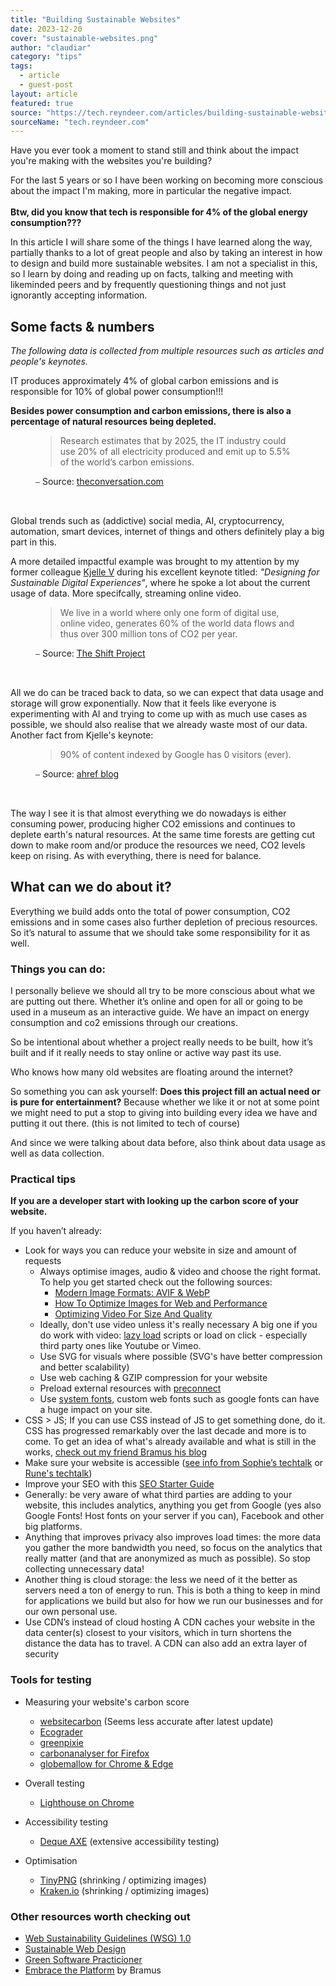 ```yaml
---
title: "Building Sustainable Websites"
date: 2023-12-20
cover: "sustainable-websites.png"
author: "claudiar"
category: "tips"
tags:
  - article
  - guest-post
layout: article
featured: true
source: "https://tech.reyndeer.com/articles/building-sustainable-websites/"
sourceName: "tech.reyndeer.com"
---
```


Have you ever took a moment to stand still and think about the impact you're making with the websites you're building?

For the last 5 years or so I have been working on becoming more conscious about the impact I'm making, more in particular the negative impact.<br><br><strong>Btw, did you know that tech is responsible for 4% of the global energy consumption???</strong>

<!-- excerpt -->

In this article I will share some of the things I have learned along the way, partially thanks to a lot of great people and also by taking an interest in how to design and build more sustainable websites. I am not a specialist in this, so I learn by doing and reading up on facts, talking and meeting with likeminded peers and by frequently questioning things and not just ignorantly accepting information.

## Some facts & numbers
*The following data is collected from multiple resources such as articles and people's keynotes.*

IT produces approximately 4% of global carbon emissions and is responsible for 10% of global power consumption!!!

**Besides power consumption and carbon emissions, there is also a percentage of natural resources being depleted.**

<figure class="quote">
  <blockquote>
  <p>Research estimates that by 2025, the IT industry could use 20% of all electricity produced and emit up to 5.5% of the world’s carbon emissions.</p>
  </blockquote>

  <figcaption>⎯  Source: <a href="https://theconversation.com/the-internet-consumes-extraordinary-amounts-of-energy-heres-how-we-can-make-it-more-sustainable-160639" target="_blank" rel="noopener noreferrer">theconversation.com</a>
  </figcaption>
</figure><br>


Global trends such as (addictive) social media, AI, cryptocurrency, automation, smart devices, internet of things and others definitely play a big part in this. 

A more detailed impactful example was brought to my attention by my former colleague [Kjelle V](https://be.linkedin.com/in/kjelle) during his excellent keynote titled: *"Designing for Sustainable Digital Experiences"*, where he spoke a lot about the current usage of data. More specifcally, streaming online video.

<figure class="quote">
  <blockquote>
    <p>We live in a world where only one form of digital use, online video, generates 60% of the world data flows and thus over 300 million tons of CO2 per year.</p>
  </blockquote>

  <figcaption>⎯  Source: <a href="https://theshiftproject.org/en/article/unsustainable-use-online-video/" target="_blank" rel="noopener noreferrer">The Shift Project</a>
  </figcaption>
</figure><br>

All we do can be traced back to data, so we can expect that data usage and storage will grow exponentially. Now that it feels like everyone is experimenting with AI and trying to come up with as much use cases as possible, we should also realise that we already waste most of our data. Another fact from Kjelle's keynote:
<figure class="quote">
  <blockquote>
    <p>90% of content indexed by Google has 0 visitors (ever).</p>
  </blockquote>

  <figcaption>⎯  Source: <a href="https://ahrefs.com/blog/search-traffic-study/" target="_blank" rel="noopener noreferrer">ahref blog</a>
  </figcaption>
</figure><br>


The way I see it is that almost everything we do nowadays is either consuming power,  producing higher CO2 emissions and continues to deplete earth's natural resources. At the same time forests are getting cut down to make room and/or produce the resources we need, CO2 levels keep on rising. As with everything, there is need for balance.

## What can we do about it?
Everything we build adds onto the total of power consumption, CO2 emissions and in some cases also further depletion of precious resources. So it’s natural to assume that we should take some responsibility for it as well.

### Things you can do: 
I personally believe we should all try to be more conscious about what we are putting out there. Whether it’s online and open for all or going to be used in a museum as an interactive guide. We have an impact on energy consumption and co2 emissions through our creations.

So be intentional about whether a project really needs to be built, how it’s built and if it really needs to stay online or active way past its use.

Who knows how many old websites are floating around the internet?

So something you can ask yourself:  **Does this project fill an actual need or is pure for entertainment?**
Because whether we like it or not at some point we might need to put a stop to giving into building every idea we have and putting it out there. (this is not limited to tech of course)

And since we were talking about data before, also think about data usage as well as data collection.

### Practical tips 

**If you are a developer start with looking up the carbon score of your website.**

If you haven’t already:
- Look for ways you can reduce your website in size and amount of requests
  - Always optimise images, audio & video and choose the right format.
    To help you get started check out the following sources:
    - [Modern Image Formats: AVIF & WebP](https://www.smashingmagazine.com/2021/09/modern-image-formats-avif-webp/)
    - [How To Optimize Images for Web and Performance](https://kinsta.com/blog/optimize-images-for-web/)
    - [Optimizing Video For Size And Quality](https://www.smashingmagazine.com/2021/02/optimizing-video-size-quality/)
  - Ideally, don't use video unless it's really necessary
    A big one if you do work with video: [lazy load](https://developer.mozilla.org/en-US/docs/Web/Performance/Lazy_loading) scripts or load on click  - especially third party ones like Youtube or Vimeo.
  - Use SVG for visuals where possible (SVG's have better compression and better scalability)
  - Use web caching & GZIP compression for your website 
  - Preload external resources with [preconnect](https://developer.mozilla.org/en-US/docs/Web/HTML/Attributes/rel/preconnect)
  - Use [system fonts](https://css-tricks.com/snippets/css/system-font-stack/), custom web fonts such as google fonts can have a huge impact on your site.
- CSS > JS; If you can use CSS instead of JS to get something done, do it.
  CSS has progressed remarkably over the last decade and more is to come. To get an idea of what's already available and what is still in the works, [check out my friend Bramus his blog](https://www.bram.us/2023/10/13/whats-new-in-css-2022-10-12-frontmania/#the-talk)
- Make sure your website is accessible ([see info from Sophie’s techtalk](https://womendotcode.be/blog/recap-of-techtalks-autumn-edition-2021/#sophie-ragas---practical-accessibility-tips) or [Rune's techtalk](https://womendotcode.be/blog/recap-of-techtalks-spring-edition-2023/#see-me%2C-hear-me%2C-include-me%3A-a-journey-through-disabilityand-web-accessibility-by-rune-devuyst))
- Improve your SEO with this [SEO Starter Guide](https://developers.google.com/search/docs/fundamentals/seo-starter-guide)
- Generally: be very aware of what third parties are adding to your website, this includes analytics, anything you get from Google (yes also Google Fonts! Host fonts on your server if you can), Facebook and other big platforms.
- Anything that improves privacy also improves load times: the more data you gather the more bandwidth you need, so focus on the analytics that really matter (and that are anonymized as much as possible). So stop collecting unnecessary data!
- Another thing is cloud storage: the less we need of it the better as servers need a ton of energy to run. This is both a thing to keep in mind for applications we build but also for how we run our businesses and for our own personal use.
- Use CDN’s instead of cloud hosting
  A CDN caches your website in the data center(s) closest to your visitors, which in turn shortens the distance the data has to travel. A CDN can also add an extra layer of security


### Tools for testing

- Measuring your website's carbon score
  - [websitecarbon](https://www.websitecarbon.com/) (Seems less accurate after latest update)
  - [Ecograder](https://ecograder.com)
  - [greenpixie](https://greenpixie.com/sites/tech-reyndeer-com)
  - [carbonanalyser for Firefox](https://addons.mozilla.org/fr/firefox/addon/carbonalyser/)
  - [globemallow for Chrome & Edge](https://globemallow.io/)
- Overall testing
  - [Lighthouse on Chrome](https://chromewebstore.google.com/detail/lighthouse/blipmdconlkpinefehnmjammfjpmpbjk)

- Accessibility testing
  - [Deque AXE](https://www.deque.com/axe/) (extensive accessibility testing)

- Optimisation
  - [TinyPNG](https://tinypng.com/) (shrinking / optimizing images)
  - [Kraken.io](https://kraken.io/) (shrinking / optimizing images)

### Other resources  worth checking out
- [Web Sustainability Guidelines (WSG) 1.0](https://w3c.github.io/sustyweb/)
- [Sustainable Web Design](https://sustainablewebdesign.org/)
- [Green Software Practicioner](https://learn.greensoftware.foundation/)
- [Embrace the Platform](https://www.bram.us/2023/12/12/embrace-the-platform-article/) by Bramus


